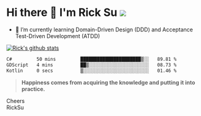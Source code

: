 # Hi there 👋 I'm Rick Su ![](https://komarev.com/ghpvc/?username=ricksu978)
<!--
**ricksu978/ricksu978** is a ✨ _special_ ✨ repository because its `README.md` (this file) appears on your GitHub profile.

Here are some ideas to get you started:

- 🔭 I’m currently working on ...
-->
- 🌱 I’m currently learning Domain-Driven Design (DDD) and Acceptance Test-Driven Development (ATDD)
<!--
- 👯 I’m looking to collaborate on ...
- 🤔 I’m looking for help with ...
- 💬 Ask me about ...
- 📫 How to reach me: ...
- 😄 Pronouns: ...
- ⚡ Fun fact: ...
-->
[![Rick's github stats](https://github-readme-stats.vercel.app/api?username=ricksu978&theme=dark)](https://github.com/ricksu978/ricksu978)

<!--START_SECTION:waka-->

```txt
C#         50 mins         ██████████████████████▒░░   89.81 %
GDScript   4 mins          ██▒░░░░░░░░░░░░░░░░░░░░░░   08.73 %
Kotlin     0 secs          ▒░░░░░░░░░░░░░░░░░░░░░░░░   01.46 %
```

<!--END_SECTION:waka-->

> **Happiness comes from acquiring the knowledge and putting it into practice.**

Cheers  
RickSu 
